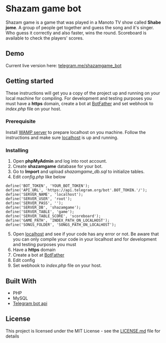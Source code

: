 # Shazam game bot
Shazam game is a game that was played in a Manoto TV show called **Shabe jome**. A group of people get together and guess the song and it's singer. Who guess it correctly and also faster, wins the round. Scoreboard is available to check the players' scores.

## Demo
Current live version here: [telegram.me/shazamgame_bot](http://telegram.me/shazamgame_bot)

## Getting started
These instructions will get you a copy of the project up and running on your local machine for compiling. For development and testing purposes you must have a **https** domain, create a bot at [BotFather](https://telegram.me/BotFather) and set webhook to *index.php* file on your host.

### Prerequisite
Install [WAMP server](http://www.wampserver.com/en/) to prepare localhost on you machine. Follow the instructions and make sure [localhost](localhost) is up and running.

### Installing
1. Open **phpMyAdmin** and log into root account.
2. Create **shazamgame** database for your bot.
3. Go to **Import** and upload *shazamgame_db.sql* to initialize tables.
4. Edit *config.php* like below
```
define('BOT_TOKEN', 'YOUR_BOT_TOKEN');
define('API_URL', 'https://api.telegram.org/bot'.BOT_TOKEN.'/');
define('SERVER_NAME', 'localhost');
define('SERVER_USER', 'root');
define('SERVER_PASS', '');
define('SERVER_DB', 'shazamgame');
define('SERVER_TABLE', 'game');
define('SERVER_TABLE_SCORE', 'scoreboard');
define('GAME_PATH', 'INDEX_PATH_ON_LOCALHOST');
define('SONGS_FOLDER', 'SONGS_PATH_ON_LOCALHOST');
```
5. Open [localhost](localhost) and see if your code has any error or not. Be aware that you can only compile your code in your localhost and for development and testing purposes you must
1. Have a **https** domain
2. Create a bot at [BotFather](https://telegram.me/BotFather)
3. Edit config
4. Set webhook to *index.php* file on your host.

## Built With
* PHP
* MySQL
* [Telegram bot api](https://core.telegram.org/bots/api)

## License
This project is licensed under the MIT License - see the [LICENSE.md](LICENSE.md) file for details
